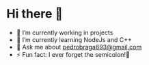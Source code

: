 # Hi there 👋

- 🔭 I’m currently working in projects
- 🌱 I’m currently learning NodeJs and C++
- 💬 Ask me about [pedrobraga693@gmail.com](mailto:pedrobraga693@gmail.com)
- ⚡ Fun fact: I ever forget the semicolon!🤣
